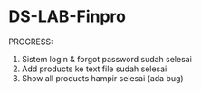 # DS-LAB-Finpro

PROGRESS:
  1. Sistem login & forgot password sudah selesai
  2. Add products ke text file sudah selesai
  3. Show all products hampir selesai (ada bug)
